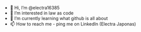- 👋 Hi, I’m @electra16385
- 👀 I’m interested in law as code
- 🌱 I’m currently learning what github is all about
- 📫 How to reach me - ping me on LinkedIn (Electra Japonas) 

<!---
electra16385/electra16385 is a ✨ special ✨ repository because its `README.md` (this file) appears on your GitHub profile.
You can click the Preview link to take a look at your changes.
--->
